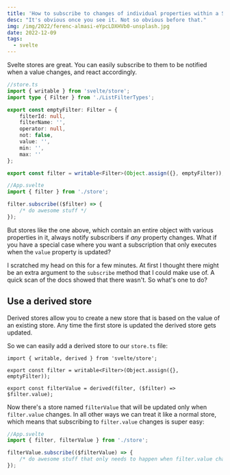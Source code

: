 ```yaml
---
title: 'How to subscribe to changes of individual properties within a Svelte store'
desc: "It's obvious once you see it. Not so obvious before that."
img: /img/2022/ferenc-almasi-eYpcLDXHVb0-unsplash.jpg
date: 2022-12-09
tags:
  - svelte
---
```


Svelte stores are great. You can easily subscribe to them to be notified when a value changes, and react accordingly.

```ts
//store.ts
import { writable } from 'svelte/store';
import type { Filter } from './ListFilterTypes';

export const emptyFilter: Filter = {
	filterId: null,
	filterName: '',
	operator: null,
	not: false,
	value: '',
	min: '',
	max: ''
};

export const filter = writable<Filter>(Object.assign({}, emptyFilter));
```

```js
//App.svelte
import { filter } from './store';

filter.subscribe(($filter) => {
	/* do awesome stuff */
});
```

But stores like the one above, which contain an entire object with various properties in it, always notify subscribers if _any_ property changes. What if you have a special case where you want a subscription that only executes when the `value` property is updated?

I scratched my head on this for a few minutes. At first I thought there might be an extra argument to the `subscribe` method that I could make use of. A quick scan of the docs showed that there wasn't. So what's one to do?

## Use a derived store

Derived stores allow you to create a new store that is based on the value of an existing store. Any time the first store is updated the derived store gets updated.

So we can easily add a derived store to our `store.ts` file:

```ts/0,4
import { writable, derived } from 'svelte/store';

export const filter = writable<Filter>(Object.assign({}, emptyFilter));

export const filterValue = derived(filter, ($filter) => $filter.value);
```

Now there's a store named `filterValue` that will be updated only when `filter.value` changes. In all other ways we can treat it like a normal store, which means that subscribing to `filter.value` changes is super easy:

```js
//App.svelte
import { filter, filterValue } from './store';

filterValue.subscribe(($filterValue) => {
	/* do awesome stuff that only needs to happen when filter.value changes */
});
```
